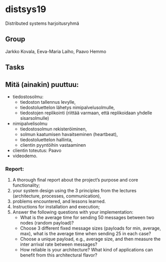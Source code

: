 # distsys19
Distributed systems harjoitusryhmä

## Group

Jarkko Kovala, Eeva-Maria Laiho, Paavo Hemmo

## Tasks

## Mitä (ainakin) puuttuu:

- tiedostosolmu: 
    - tiedoston tallennus levylle, 
    - tiedostoluettelon lähetys nimipalvelusolmulle, 
    - tiedostojen replikointi (riittää varmaan, että replikoidaan yhdelle sisarsolmulle)
- nimipalvelisolmu
    - tiedostosolmun rekisteröiminen, 
    - solmun kaatumisen havaitseminen (heartbeat), 
    - tiedostoluettelon hallinta, 
    - clientin pyyntöihin vastaaminen
- clientin toteutus: Paavo
- videodemo. 

### Report: 

1) A thorough final report about the project’s purpose and core functionality; 
2) your system design using the 3 principles from the lectures (architecture, processes, communication), 
3) problems encountered, and lessons learned. 
4) Instructions for installation and execution; 
5) Answer the following questions with your implementation: 
    - What is the average time for sending 50 messages between two nodes (random payload)? 
    - Choose 3 different fixed message sizes (payloads for min, average, max), what is the average time when sending 25 in each case? 
    - Choose a unique payload, e.g., average size, and then measure the inter arrival rate between messages? 
    - How reliable is your architecture? What kind of applications can benefit from this architectural flavor?


